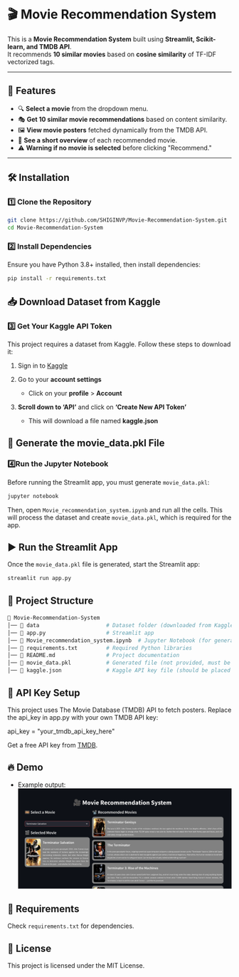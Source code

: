 # 🎬 Movie Recommendation System

This is a **Movie Recommendation System** built using **Streamlit, Scikit-learn, and TMDB API**.  
It recommends **10 similar movies** based on **cosine similarity** of TF-IDF vectorized tags.  

---

## 🚀 Features
- 🔍 **Select a movie** from the dropdown menu.
- 🎭 **Get 10 similar movie recommendations** based on content similarity.
- 🖼️ **View movie posters** fetched dynamically from the TMDB API.
- 📜 **See a short overview** of each recommended movie.
- ⚠️ **Warning if no movie is selected** before clicking "Recommend."

---

## 🛠️ Installation

### 1️⃣ Clone the Repository  
```sh 
git clone https://github.com/SHIGINVP/Movie-Recommendation-System.git
cd Movie-Recommendation-System
```


### 2️⃣ Install Dependencies

Ensure you have Python 3.8+ installed, then install dependencies:

```sh
pip install -r requirements.txt
```



## 📥 Download Dataset from Kaggle
### 3️⃣ Get Your Kaggle API Token

This project requires a dataset from Kaggle. Follow these steps to download it:

1. Sign in to [Kaggle](https://www.kaggle.com/)

2. Go to your **account settings**
	- Click on your **profile** > **Account**

3. **Scroll down to ‘API’** and click on **‘Create New API Token’**
	- This will download a file named **kaggle.json**



## 🎯 Generate the movie_data.pkl File

### 4️⃣Run the Jupyter Notebook

Before running the Streamlit app, you must generate `movie_data.pkl`:

```sh
jupyter notebook
```

Then, open `Movie_recommendation_system.ipynb` and run all the cells.
This will process the dataset and create `movie_data.pkl`, which is required for the app.


## ▶️ Run the Streamlit App

Once the `movie_data.pkl` file is generated, start the Streamlit app:

```sh
streamlit run app.py
```


## 📌 Project Structure

```sh
📂 Movie-Recommendation-System
│── 📂 data                     # Dataset folder (downloaded from Kaggle)
│── 📜 app.py                   # Streamlit app
│── 📜 Movie_recommendation_system.ipynb  # Jupyter Notebook (for generating pkl file)
│── 📜 requirements.txt         # Required Python libraries
│── 📜 README.md                # Project documentation
│── 📜 movie_data.pkl           # Generated file (not provided, must be created)
│── 📜 kaggle.json              # Kaggle API key file (should be placed in ~/.kaggle)

```


## 🔑 API Key Setup

This project uses The Movie Database (TMDB) API to fetch posters.
Replace the api_key in app.py with your own TMDB API key:

api_key = "your_tmdb_api_key_here"

Get a free API key from [TMDB](https://www.themoviedb.org/).

## 🔥 Demo
- Example output:
![Movie Recommendation System UI](https://github.com/SHIGINVP/Movie-Recommendation-System/blob/main/Movie_Recommendation_System_UI.png)

## 📌 Requirements

Check `requirements.txt` for dependencies.



## 📜 License

This project is licensed under the MIT License.



